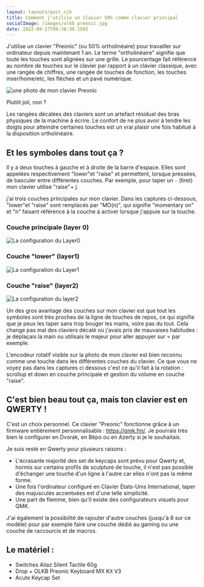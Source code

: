 ```yaml
---
layout: layouts/post.njk
title: Comment j'utilise un clavier 50% comme clavier principal
socialImage: /images/olkb_preonic.jpg
date: 2022-09-27T09:38:30.159Z
---
```



J﻿'utilise un clavier "Preonic" (ou 50% ortholinéaire) pour travailler sur ordinateur depuis maintenant 1 an. Le terme "ortholinéaire" signifie que toute les touches sont alignées sur une grille. Le pourcentage fait référence au nombre de touches sur le clavier par rapport à un clavier classique, avec une rangée de chiffres, une rangée de touches de fonction, les touches inser/home/etc, les flèches et un pavé numérique.

![une photo de mon clavier Preonic](/images/olkb_preonic.jpg "mon clavier Preonic")

P﻿lutôt joli, non ?

Les rangées décalées des claviers sont un artefact résiduel des bras physiques de la machine à écrire. Le confort de ne plus avoir à tendre les doigts pour atteindre certaines touches est un vrai plaisir une fois habitué à la disposition ortholinéaire.

## E﻿t les symboles dans tout ça ?

I﻿l y a deux touches à gauche et à droite de la barre d'espace. Elles sont appelées respectivement "lower"et "raise" et permettent, lorsque pressées, de basculer entre différentes couches. Par exemple, pour taper un `-` (tiret) mon clavier utilise "raise"+ j.

j﻿'ai trois couches principales sur mon clavier. Dans les captures ci-dessous, "lower"et "raise" sont remplacés par "MO(n)", qui signifie "momentary on" et "n" faisant référence à la couche à activer lorsque j'appuie sur la touche.

### Couche principale (layer 0)

![La configuration du Layer0](/images/layer0.png "Layer 0")

### C﻿ouche "lower" (layer1)

![La configuration du Layer1](/images/layer1.png "Layer 1")

### C﻿ouche "raise" (layer2)

![La configuration du layer2](/images/layer2.png "Layer 2")



U﻿n des gros avantage des couches sur mon clavier est que tout les symboles sont très proches de la ligne de touches de repos, ce qui signifie que je peux les taper sans trop bouger les mains, voire pas du tout. Cela change pas mal des claviers décalé où j'avais pris de mauvaises habitudes : je déplaçais la main ou utilisais le majeur pour aller appuyer sur = par exemple.

L﻿'encodeur rotatif visible sur la photo de mon clavier est bien reconnu comme une touche dans les différentes couches du clavier. Ce que vous ne voyez pas dans les captures ci dessous c'est ce qu'il fait à la rotation : scrollup et down en couche principale et gestion du volume en couche "raise".

## C'est bien beau tout ça, mais ton clavier est en QWERTY !

C﻿'est un choix personnel. Ce clavier "Preonic" fonctionne grâce à un firmware entièrement personnalisable : https://qmk.fm/. Je pourrais très bien le configurer en Dvorak, en Bépo ou en Azerty si je le souhaitais.

J﻿e suis resté en Qwerty pour plusieurs raisons :

* L'écrasante majorité des set de keycaps sont prévu pour Qwerty et, hormis sur certains profils de sculpture de touche, il n'est pas possible d'échanger une touche d'un ligne à l'autre car elles n'ont pas la même forme.
* U﻿ne fois l'ordinateur configuré en Clavier États-Unis International, taper des majuscules accentuées est d'une telle simplicité.
* Une part de flemme, bien qu'il existe des configurateurs visuels pour QMK.

J﻿'ai également la possibilité de rajouter d'autre couches  (jusqu'à 8 sur ce modèle) pour par exemple faire une couche dédié au gaming ou une couche de raccourcis et de macros.

## L﻿e matériel :

* S﻿witches Aliaz Silent Tactile 60g
* Drop + OLKB Preonic Keyboard MX Kit V3
* Acute Keycap Set